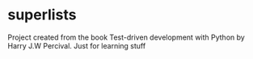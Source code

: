 # superlists

Project created from the book Test-driven development with Python by Harry J.W Percival. 
Just for learning stuff